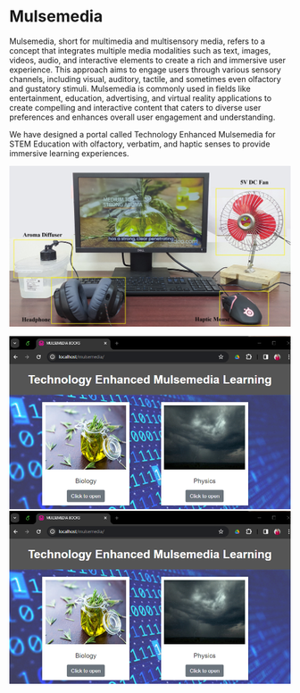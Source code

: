 # Mulsemedia
Mulsemedia, short for multimedia and multisensory media, refers to a concept that integrates multiple media modalities such as text, images, videos, audio, and interactive elements to create a rich and immersive user experience. This approach aims to engage users through various sensory channels, including visual, auditory, tactile, and sometimes even olfactory and gustatory stimuli. Mulsemedia is commonly used in fields like entertainment, education, advertising, and virtual reality applications to create compelling and interactive content that caters to diverse user preferences and enhances overall user engagement and understanding.

We have designed a portal called Technology Enhanced Mulsemedia for STEM Education with olfactory, verbatim, and haptic senses to provide immersive learning experiences.

![Technology Enhanced Mulsemedia Learning Web Portal](https://github.com/Mohana-AI/Mulsemedia/blob/main/Mulsemedia-portal/fig1.jpg)

![Screenshot of a comment on a GitHub issue showing an image, added in the Markdown, of an Octocat smiling and raising a tentacle.](https://github.com/Mohana-AI/Mulsemedia/blob/main/Mulsemedia-portal/fig-7.png)
![Screenshot of a comment on a GitHub issue showing an image, added in the Markdown, of an Octocat smiling and raising a tentacle.](https://github.com/Mohana-AI/Mulsemedia/blob/main/Mulsemedia-portal/fig-7.PNG)

